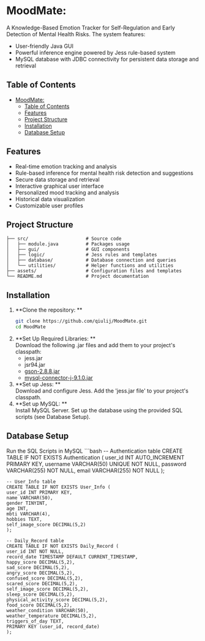 # MoodMate: 
A Knowledge-Based Emotion Tracker for Self-Regulation and Early Detection of Mental Health Risks. The system features:

* User-friendly Java GUI
* Powerful inference engine powered by Jess rule-based system
* MySQL database with JDBC connectivity for persistent data storage and retrieval

## Table of Contents
- [MoodMate:](#moodmate)
  - [Table of Contents](#table-of-contents)
  - [Features](#features)
  - [Project Structure](#project-structure)
  - [Installation](#installation)
  - [Database Setup](#database-setup)

## Features

* Real-time emotion tracking and analysis
* Rule-based inference for mental health risk detection and suggestions
* Secure data storage and retrieval
* Interactive graphical user interface
* Personalized mood tracking and analysis
* Historical data visualization
* Customizable user profiles

## Project Structure
    ├── src/                     # Source code
    │   ├── module.java          # Packages usage
    │   ├── gui/                 # GUI components
    │   ├── logic/               # Jess rules and templates
    │   ├── database/            # Database connection and queries
    │   └── utilities/           # Helper functions and utilities
    ├── assets/                  # Configuration files and templates
    └── README.md                # Project documentation


## Installation
1. **Clone the repository: **
   ```bash
   git clone https://github.com/qiulij/MoodMate.git
   cd MoodMate
2. **Set Up Required Libraries: ** \
   Download the following .jar files and add them to your project's classpath:
    * jess.jar
    * jsr94.jar
    * [gson-2.8.8.jar](https://search.maven.org/artifact/com.google.code.gson/gson/2.8.8/jar)
    * [mysql-connector-j-9.1.0.jar](https://dev.mysql.com/downloads/connector/j/?os=26)
3. **Set up Jess: ** \
   Download and configure Jess. Add the 'jess.jar file' to your project's classpath.  
4. **Set up MySQL: ** \
   Install MySQL Server. Set up the database using the provided SQL scripts (see Database Setup).  


## Database Setup
Run the SQL Scripts in MySQL
    ```bash
    -- Authentication table
    CREATE TABLE IF NOT EXISTS Authentication (
    user_id INT AUTO_INCREMENT PRIMARY KEY,
    username VARCHAR(50) UNIQUE NOT NULL,
    password VARCHAR(255) NOT NULL,
    email VARCHAR(255) NOT NULL
    );

    -- User_Info table
    CREATE TABLE IF NOT EXISTS User_Info (
    user_id INT PRIMARY KEY,
    name VARCHAR(50),
    gender TINYINT,
    age INT,
    mbti VARCHAR(4),
    hobbies TEXT,
    self_image_score DECIMAL(5,2)
    );

    -- Daily_Record table
    CREATE TABLE IF NOT EXISTS Daily_Record (
    user_id INT NOT NULL,
    record_date TIMESTAMP DEFAULT CURRENT_TIMESTAMP,
    happy_score DECIMAL(5,2),
    sad_score DECIMAL(5,2),
    angry_score DECIMAL(5,2),
    confused_score DECIMAL(5,2),
    scared_score DECIMAL(5,2),
    self_image_score DECIMAL(5,2),
    sleep_score DECIMAL(5,2),
    physical_activity_score DECIMAL(5,2),
    food_score DECIMAL(5,2),
    weather_condition VARCHAR(50),
    weather_temperature DECIMAL(5,2),
    triggers_of_day TEXT,
    PRIMARY KEY (user_id, record_date)
    );